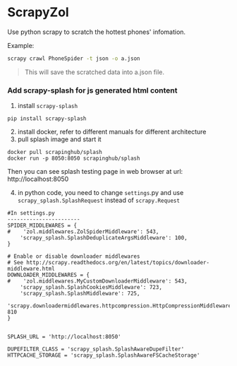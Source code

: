 # ScrapyZol
Use python scrapy to scratch the hottest phones' infomation.

Example:
```Bash
scrapy crawl PhoneSpider -t json -o a.json
```
> This will save the scratched data into a.json file.


### Add scrapy-splash for js generated html content
1. install `scrapy-splash`
```
pip install scrapy-splash
```

2. install docker, refer to different manuals for different architecture
3. pull splash image and start it
```
docker pull scrapinghub/splash
docker run -p 8050:8050 scrapinghub/splash
```

Then you can see splash testing page in web browser at url: http://localhost:8050

4. in python code, you need to change `settings`.py and use `scrapy_splash.SplashRequest` instead of `scrapy.Request`
```
#In settings.py
-----------------------
SPIDER_MIDDLEWARES = {
#    'zol.middlewares.ZolSpiderMiddleware': 543,
    'scrapy_splash.SplashDeduplicateArgsMiddleware': 100,
}

# Enable or disable downloader middlewares
# See http://scrapy.readthedocs.org/en/latest/topics/downloader-middleware.html
DOWNLOADER_MIDDLEWARES = {
#    'zol.middlewares.MyCustomDownloaderMiddleware': 543,
    'scrapy_splash.SplashCookiesMiddleware': 723,
    'scrapy_splash.SplashMiddleware': 725,
    'scrapy.downloadermiddlewares.httpcompression.HttpCompressionMiddleware': 810
}


SPLASH_URL = 'http://localhost:8050'

DUPEFILTER_CLASS = 'scrapy_splash.SplashAwareDupeFilter'
HTTPCACHE_STORAGE = 'scrapy_splash.SplashAwareFSCacheStorage'
```